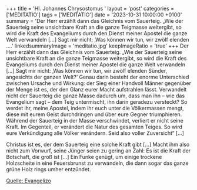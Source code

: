 +++
title = 'Hl. Johannes Chrysostomus  '
layout = 'post'
categories = ['MEDITATIO']
tags = ['MEDITATIO']
date = '2023-10-31 10:00:00 +0100'
summary = 'Der Herr erzählt dann das Gleichnis vom Sauerteig. „Wie der Sauerteig seine unsichtbare Kraft an die ganze Teigmasse weitergibt, so wird die Kraft des Evangeliums durch den Dienst meiner Apostel die ganze Welt verwandeln […] Sagt mir nicht: ‚Was können wir tun, wir zwölf elenden ....'
linkedsummaryImage = 'meditatio.jpg'
keepImageRatio = 'true'
+++
Der Herr erzählt dann das Gleichnis vom Sauerteig. „Wie der Sauerteig seine unsichtbare Kraft an die ganze Teigmasse weitergibt, so wird die Kraft des Evangeliums durch den Dienst meiner Apostel die ganze Welt verwandeln […] Sagt mir nicht: ‚Was können wir tun, wir zwölf elenden Sünder, angesichts der ganzen Welt?‘ Genau darin besteht der enorme Unterschied zwischen Ursache und Wirkung: der Sieg einer Handvoll Männer gegenüber der Menge ist es, der den Glanz eurer Macht aufstrahlen lässt.<!--more--> Verwandelt nicht der Sauerteig die ganze Masse dadurch um, dass man ihn – wie das Evangelium sagt – dem Teig untermischt, ihn darin geradezu versteckt? So werdet ihr, meine Apostel, indem ihr euch unter die Völkermassen mengt, diese mit eurem Geist durchdringen und über eure Gegner triumphieren. Während der Sauerteig in der Masse verschwindet, verliert er nicht seine Kraft. Im Gegenteil, er verändert die Natur des gesamten Teiges. So wird eure Verkündigung alle Völker verändern. Seid also voller Zuversicht“ […]

Christus ist es, der dem Sauerteig eine solche Kraft gibt […] Macht ihm also nicht zum Vorwurf, seine Jünger seien zu gering an Zahl: Es ist die Kraft der Botschaft, die groß ist […] Ein Funke genügt, um einige trockene Holzscheite in eine Feuersbrunst zu verwandeln, die dann sogar das ganze grüne Holz rings umher entzündet.



[Quelle: Evangelizo](https://evangeliumtagfuertag.org/DE/gospel)
